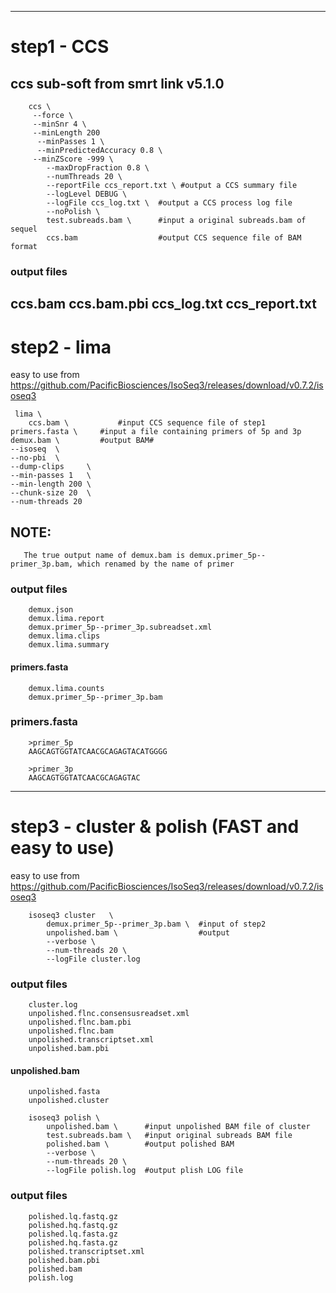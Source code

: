 ----------------------------------
# step1 - CCS

## ccs sub-soft from smrt link v5.1.0
        ccs \
         --force \
         --minSnr 4 \
         --minLength 200 
          --minPasses 1 \
          --minPredictedAccuracy 0.8 \
         --minZScore -999 \
	        --maxDropFraction 0.8 \
        	--numThreads 20 \
        	--reportFile ccs_report.txt \ #output a CCS summary file
        	--logLevel DEBUG \
	        --logFile ccs_log.txt \  #output a CCS process log file
        	--noPolish \
        	test.subreads.bam \      #input a original subreads.bam of sequel
	        ccs.bam                  #output CCS sequence file of BAM format
  
### output files
ccs.bam
ccs.bam.pbi
ccs_log.txt
ccs_report.txt
-----------------------------------------
# step2 - lima

easy to use from https://github.com/PacificBiosciences/IsoSeq3/releases/download/v0.7.2/isoseq3

     lima \
        ccs.bam \           #input CCS sequence file of step1
	primers.fasta \     #input a file containing primers of 5p and 3p
	demux.bam \         #output BAM#
	--isoseq  \
	--no-pbi  \
	--dump-clips     \
	--min-passes 1   \
	--min-length 200 \
	--chunk-size 20  \
	--num-threads 20
## NOTE:
       The true output name of demux.bam is demux.primer_5p--primer_3p.bam, which renamed by the name of primer
### output files
        demux.json
        demux.lima.report
        demux.primer_5p--primer_3p.subreadset.xml
        demux.lima.clips
        demux.lima.summary
#### primers.fasta
        demux.lima.counts
        demux.primer_5p--primer_3p.bam
### primers.fasta
        >primer_5p
        AAGCAGTGGTATCAACGCAGAGTACATGGGG

        >primer_3p
        AAGCAGTGGTATCAACGCAGAGTAC

---------------------------------------------

# step3 - cluster & polish (FAST and easy to use)
easy to use from https://github.com/PacificBiosciences/IsoSeq3/releases/download/v0.7.2/isoseq3

        isoseq3 cluster   \
        	demux.primer_5p--primer_3p.bam \  #input of step2
	        unpolished.bam \                  #output
        	--verbose \
	        --num-threads 20 \
	        --logFile cluster.log

### output files
        cluster.log
        unpolished.flnc.consensusreadset.xml
        unpolished.flnc.bam.pbi
        unpolished.flnc.bam
        unpolished.transcriptset.xml
        unpolished.bam.pbi
#### unpolished.bam
        unpolished.fasta
        unpolished.cluster

        isoseq3 polish \
        	unpolished.bam \      #input unpolished BAM file of cluster   
        	test.subreads.bam \   #input original subreads BAM file
        	polished.bam \        #output polished BAM
        	--verbose \
        	--num-threads 20 \
        	--logFile polish.log  #output plish LOG file

### output files
        polished.lq.fastq.gz
        polished.hq.fastq.gz
        polished.lq.fasta.gz
        polished.hq.fasta.gz
        polished.transcriptset.xml
        polished.bam.pbi
        polished.bam
        polish.log
